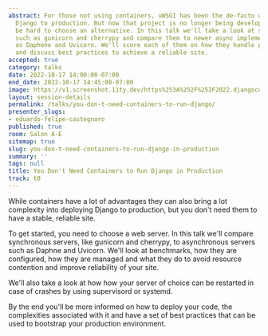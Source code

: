```yaml
---
abstract: For those not using containers, uWSGI has been the de-facto way of deploying
  Django to production. But now that project is no longer being developed and it can
  be hard to choose an alternative. In this talk we'll take a look at stablished solutions
  such as gunicorn and cherrypy and compare them to newer async implementations such
  as Daphene and Uvicorn. We'll score each of them on how they handle production workloads
  and discuss best practices to achieve a reliable site.
accepted: true
category: talks
date: 2022-10-17 14:00:00-07:00
end_date: 2022-10-17 14:45:00-07:00
image: https://v1.screenshot.11ty.dev/https%253A%252F%252F2022.djangocon.us%252Fpresenters%252Feduardo-felipe-castegnaro/opengraph/
layout: session-details
permalink: /talks/you-don-t-need-containers-to-run-django/
presenter_slugs:
- eduardo-felipe-castegnaro
published: true
room: Salon A-E
sitemap: true
slug: you-don-t-need-containers-to-run-django-in-production
summary: ''
tags: null
title: You Don't Need Containers to Run Django in Production
track: t0
---
```


While containers have a lot of advantages they can also bring a lot complexity into deploying Django to production, but you don't need them to have a stable, reliable site.

To get started, you need to choose a web server. In this talk we'll compare synchronous servers, like gunicorn and cherrypy, to asynchronous servers such as Daphne and Uvicorn. We'll look at benchmarks, how they are configured, how they are managed and what they do to avoid resource contention and improve reliability of your site.

We'll also take a look at how how your server of choice can be restarted in case of crashes by using supervisord or systemd.

By the end you'll be more informed on how to deploy your code, the complexities associated with it and have a set of best practices that can be used to bootstrap your production environment.

